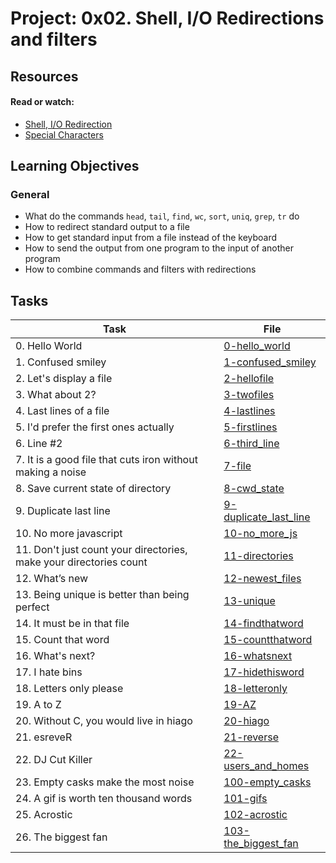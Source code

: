 # Project: 0x02. Shell, I/O Redirections and filters

## Resources

#### Read or watch:

* [Shell, I/O Redirection](https://intranet.alxswe.com/rltoken/fGOQQXRKbvOcd1qLRxHzLQ)
* [Special Characters](https://intranet.alxswe.com/rltoken/c1pz13vke3HPH0S8iALbtw)
## Learning Objectives

### General

* What do the commands <code>head</code>, <code>tail</code>, <code>find</code>, <code>wc</code>, <code>sort</code>, <code>uniq</code>, <code>grep</code>, <code>tr</code> do
* How to redirect standard output to a file
* How to get standard input from a file instead of the keyboard
* How to send the output from one program to the input of another program
* How to combine commands and filters with redirections
## Tasks

| Task | File |
| ---- | ---- |
| 0. Hello World | [0-hello_world](./0-hello_world) |
| 1. Confused smiley | [1-confused_smiley](./1-confused_smiley) |
| 2. Let's display a file | [2-hellofile](./2-hellofile) |
| 3. What about 2? | [3-twofiles](./3-twofiles) |
| 4. Last lines of a file | [4-lastlines](./4-lastlines) |
| 5. I'd prefer the first ones actually | [5-firstlines](./5-firstlines) |
| 6. Line #2 | [6-third_line](./6-third_line) |
| 7. It is a good file that cuts iron without making a noise | [7-file](./7-file) |
| 8. Save current state of directory | [8-cwd_state](./8-cwd_state) |
| 9. Duplicate last line | [9-duplicate_last_line](./9-duplicate_last_line) |
| 10. No more javascript | [10-no_more_js](./10-no_more_js) |
| 11. Don't just count your directories, make your directories count | [11-directories](./11-directories) |
| 12. What’s new | [12-newest_files](./12-newest_files) |
| 13. Being unique is better than being perfect | [13-unique](./13-unique) |
| 14. It must be in that file | [14-findthatword](./14-findthatword) |
| 15. Count that word | [15-countthatword](./15-countthatword) |
| 16. What's next? | [16-whatsnext](./16-whatsnext) |
| 17. I hate bins | [17-hidethisword](./17-hidethisword) |
| 18. Letters only please | [18-letteronly](./18-letteronly) |
| 19. A to Z | [19-AZ](./19-AZ) |
| 20. Without C, you would live in hiago | [20-hiago](./20-hiago) |
| 21. esreveR | [21-reverse](./21-reverse) |
| 22. DJ Cut Killer | [22-users_and_homes](./22-users_and_homes) |
| 23. Empty casks make the most noise | [100-empty_casks](./100-empty_casks) |
| 24. A gif is worth ten thousand words | [101-gifs](./101-gifs) |
| 25. Acrostic | [102-acrostic](./102-acrostic) |
| 26. The biggest fan | [103-the_biggest_fan](./103-the_biggest_fan) |
